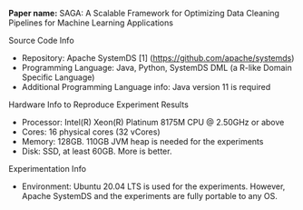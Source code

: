 **Paper name:** SAGA: A Scalable Framework for Optimizing Data Cleaning Pipelines for Machine Learning Applications

Source Code Info
 - Repository: Apache SystemDS [1] (https://github.com/apache/systemds)
 - Programming Language: Java, Python, SystemDS DML (a R-like Domain Specific Language)
 - Additional Programming Language info: Java version 11 is required

Hardware Info to Reproduce Experiment Results

 - Processor: Intel(R) Xeon(R) Platinum 8175M CPU @ 2.50GHz or above
 - Cores: 16 physical cores (32 vCores)
 - Memory: 128GB. 110GB JVM heap is needed for the experiments
 - Disk: SSD, at least 60GB. More is better.

Experimentation Info

 - Environment: Ubuntu 20.04 LTS is used for the experiments. However, Apache SystemDS and the experiments are fully portable to any OS.